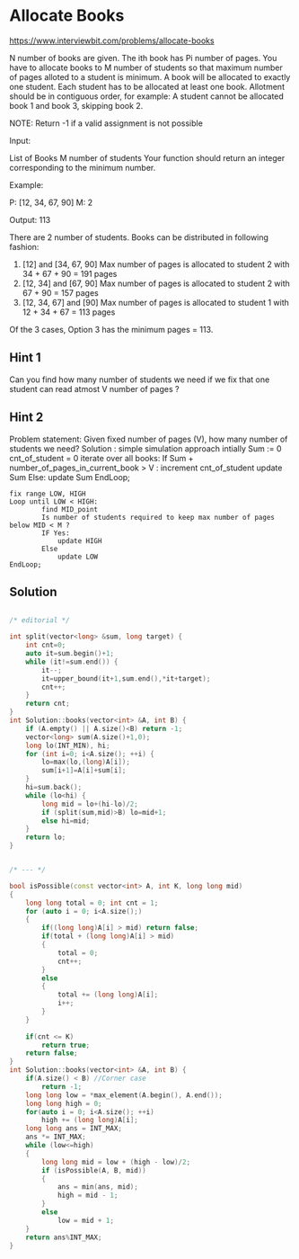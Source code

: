 # Allocate Books

https://www.interviewbit.com/problems/allocate-books



N number of books are given. 
The ith book has Pi number of pages. 
You have to allocate books to M number of students so that maximum number of pages alloted to a student is minimum. A book will be allocated to exactly one student. Each student has to be allocated at least one book. Allotment should be in contiguous order, for example: A student cannot be allocated book 1 and book 3, skipping book 2.

NOTE: Return -1 if a valid assignment is not possible

Input:

List of Books
M number of students
Your function should return an integer corresponding to the minimum number.

Example:

P: [12, 34, 67, 90]
M: 2

Output: 113

There are 2 number of students. Books can be distributed in following fashion: 
  1) [12] and [34, 67, 90]
      Max number of pages is allocated to student 2 with 34 + 67 + 90 = 191 pages
  2) [12, 34] and [67, 90]
      Max number of pages is allocated to student 2 with 67 + 90 = 157 pages 
  3) [12, 34, 67] and [90]
      Max number of pages is allocated to student 1 with 12 + 34 + 67 = 113 pages

Of the 3 cases, Option 3 has the minimum pages = 113. 

## Hint 1

Can you find how many number of students we need if we fix that one student can read atmost V number of pages ?

## Hint 2

Problem statement: Given fixed number of pages (V),  how many number of students we need?
Solution :
   simple simulation approach
   intially Sum := 0
   cnt_of_student = 0
   iterate over all books:
        If Sum + number_of_pages_in_current_book > V :
                  increment cnt_of_student
                  update Sum
        Else:
                  update Sum
   EndLoop;
  


    fix range LOW, HIGH
    Loop until LOW < HIGH:
            find MID_point
            Is number of students required to keep max number of pages below MID < M ? 
            IF Yes:
                update HIGH
            Else
                update LOW
    EndLoop;


## Solution

```cpp

/* editorial */

int split(vector<long> &sum, long target) {
    int cnt=0;
    auto it=sum.begin()+1;
    while (it!=sum.end()) {
        it--;
        it=upper_bound(it+1,sum.end(),*it+target);
        cnt++;
    }
    return cnt;
}
int Solution::books(vector<int> &A, int B) {
    if (A.empty() || A.size()<B) return -1;
    vector<long> sum(A.size()+1,0);
    long lo(INT_MIN), hi;
    for (int i=0; i<A.size(); ++i) {
        lo=max(lo,(long)A[i]);
        sum[i+1]=A[i]+sum[i];
    }
    hi=sum.back();
    while (lo<hi) {
        long mid = lo+(hi-lo)/2;
        if (split(sum,mid)>B) lo=mid+1;
        else hi=mid;
    }
    return lo;
}


/* --- */

bool isPossible(const vector<int> A, int K, long long mid)
{
    long long total = 0; int cnt = 1;
    for (auto i = 0; i<A.size();)
    {
        if((long long)A[i] > mid) return false;
        if(total + (long long)A[i] > mid)
        {
            total = 0;
            cnt++;
        }
        else
        {
            total += (long long)A[i];
            i++;
        }
    }
    
    if(cnt <= K)
        return true;
    return false;
}
int Solution::books(vector<int> &A, int B) {
    if(A.size() < B) //Corner case
        return -1;
    long long low = *max_element(A.begin(), A.end());
    long long high = 0;
    for(auto i = 0; i<A.size(); ++i)
        high += (long long)A[i];
    long long ans = INT_MAX;
    ans *= INT_MAX;
    while (low<=high)
    {
        long long mid = low + (high - low)/2;
        if (isPossible(A, B, mid))
        {
            ans = min(ans, mid);
            high = mid - 1;
        }
        else
            low = mid + 1;
    }
    return ans%INT_MAX;
}
```